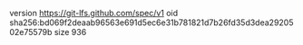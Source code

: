 version https://git-lfs.github.com/spec/v1
oid sha256:bd069f2deaab96563e691d5ec6e31b781821d7b26fd35d3dea2920502e75579b
size 936
